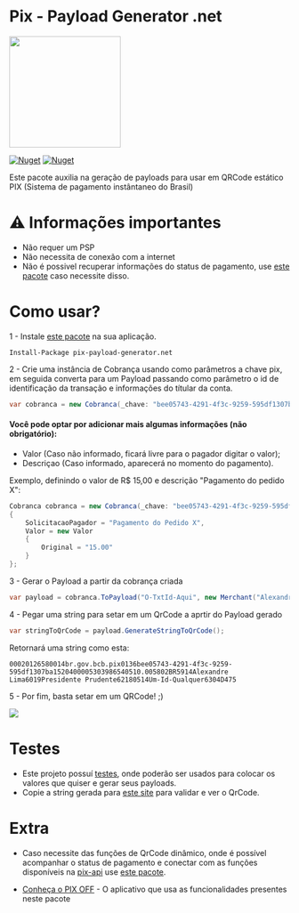 # Pix - Payload Generator .net

<img width='200' src='https://user-images.githubusercontent.com/5353685/101644586-233eb080-3a14-11eb-9cec-2172586abfde.png'/>

[![Nuget](https://img.shields.io/nuget/dt/pix-payload-generator.net)](https://www.nuget.org/packages/pix-payload-generator.net)
[![Nuget](https://img.shields.io/nuget/v/pix-payload-generator.net)](https://www.nuget.org/packages/pix-payload-generator.net)

Este pacote auxilia na geração de payloads para usar em QRCode estático PIX (Sistema de pagamento instântaneo do Brasil)

# ⚠ Informações importantes
- Não requer um PSP
- Não necessita de conexão com a internet
- Não é possivel recuperar informações do status de pagamento, use [este pacote](https://github.com/alexandresanlim/pix-dynamic-payload-generator.net) caso necessite disso.

# Como usar?

1 - Instale [este pacote](https://www.nuget.org/packages/pix-payload-generator.net) na sua aplicação.
```
Install-Package pix-payload-generator.net
```

2 - Crie uma instância de Cobrança usando como parâmetros a chave pix, em seguida converta para um Payload passando como parâmetro o id de identificação da transação e informações do títular da conta.

```csharp
var cobranca = new Cobranca(_chave: "bee05743-4291-4f3c-9259-595df1307ba1");
```

#### Você pode optar por adicionar mais algumas informações (não obrigatório):
- Valor (Caso não informado, ficará livre para o pagador digitar o valor);
- Descriçao (Caso informado, aparecerá no momento do pagamento).

Exemplo, definindo o valor de R$ 15,00 e descrição "Pagamento do pedido X":
```csharp
Cobranca cobranca = new Cobranca(_chave: "bee05743-4291-4f3c-9259-595df1307ba1")
{
    SolicitacaoPagador = "Pagamento do Pedido X",
    Valor = new Valor
    {
        Original = "15.00"
    }
};

```

3 - Gerar o Payload a partir da cobrança criada
```csharp
var payload = cobranca.ToPayload("O-TxtId-Aqui", new Merchant("Alexandre Sanlim", "Presidente Prudente"));
```

4 - Pegar uma string para setar em um QrCode a aprtir do Payload gerado

```csharp
var stringToQrCode = payload.GenerateStringToQrCode();
```

Retornará uma string como esta:

```
00020126580014br.gov.bcb.pix0136bee05743-4291-4f3c-9259-595df1307ba1520400005303986540510.005802BR5914Alexandre Lima6019Presidente Prudente62180514Um-Id-Qualquer6304D475
```

5 - Por fim, basta setar em um QRCode! ;)

<img src='https://dyn-qrcode.vercel.app/api?url=00020126580014br.gov.bcb.pix0136bee05743-4291-4f3c-9259-595df1307ba1520400005303986540510.005802BR5914Alexandre%20Lima6019Presidente%20Prudente62180514Um-Id-Qualquer6304D475' />

# Testes
- Este projeto possuí [testes](https://github.com/alexandresanlim/pix-payload-generator.net/blob/master/pix-payload-generator.net-test/UnitTest1.cs), onde poderão ser usados para colocar os valores que quiser e gerar seus payloads. 
- Copie a string gerada para [este site](https://pix.nascent.com.br/tools/pix-qr-decoder/) para validar e ver o QrCode.

# Extra
- Caso necessite das funções de QrCode dinâmico, onde é possível acompanhar o status de pagamento e conectar com as funções disponíveis na [pix-api](https://bacen.github.io/pix-api/) use [este pacote](https://github.com/alexandresanlim/pix-dynamic-payload-generator.net).

- [Conheça o PIX OFF](https://github.com/alexandresanlim/PixQrCodeGeneratorOffline) - O aplicativo que usa as funcionalidades presentes neste pacote

